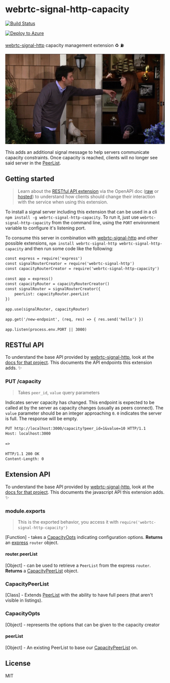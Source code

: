 # webrtc-signal-http-capacity

[![Build Status](https://travis-ci.org/bengreenier/webrtc-signal-http-capacity.svg?branch=master)](https://travis-ci.org/bengreenier/webrtc-signal-http-capacity)

[![Deploy to Azure](https://azuredeploy.net/deploybutton.png)](https://azuredeploy.net/)

[webrtc-signal-http](https://github.com/bengreenier/webrtc-signal-http) capacity management extension :recycle: :fuelpump:

![logo gif](./readme_example.gif)

This adds an additional signal message to help servers communicate capacity constraints. Once capacity is reached, clients will no longer see said server in the [PeerList](https://github.com/bengreenier/webrtc-signal-http#peerlist).

## Getting started

> Learn about the [RESTful API extension](#restful-api) via the OpenAPI doc ([raw](./swagger.yml) or [hosted](https://rebilly.github.io/ReDoc/?url=https://raw.githubusercontent.com/bengreenier/webrtc-signal-http-capacity/master/swagger.yml)) to understand how clients should change their interaction with the service when using this extension.

To install a signal server including this extension that can be used in a cli `npm install -g webrtc-signal-http-capacity`. To run it, just use `webrtc-signal-http-capacity` from the command line, using the `PORT` environment variable to configure it's listening port.

To consume this server in combination with [webrtc-signal-http](https://github.com/bengreenier/webrtc-signal-http) and other possible extensions, `npm install webrtc-signal-http webrtc-signal-http-capacity` and then run some code like the following:

```
const express = require('express')
const signalRouterCreator = require('webrtc-signal-http')
const capacityRouterCreator = require('webrtc-signal-http-capacity')

const app = express()
const capacityRouter = capacityRouterCreator()
const signalRouter = signalRouterCreator({
    peerList: capacityRouter.peerList
})

app.use(signalRouter, capacityRouter)

app.get('/new-endpoint', (req, res) => { res.send('hello') })

app.listen(process.env.PORT || 3000)
```

## RESTful API

To understand the base API provided by [webrtc-signal-http](https://github.com/bengreenier/webrtc-signal-http), look at the [docs for that project](https://github.com/bengreenier/webrtc-signal-http#restful-api). This documents the API endpoints this extension adds. :sparkles:

### PUT /capacity

> Takes `peer_id`, `value` query parameters

Indicates server capacity has changed. This endpoint is expected to be called at by the server as capacity changes (usually as peers connect). The `value` parameter should be an integer approaching `0`. `0` indicates the server is full. The response will be empty.

```
PUT http://localhost:3000/capacity?peer_id=1&value=10 HTTP/1.1
Host: localhost:3000

=>

HTTP/1.1 200 OK
Content-Length: 0
```

## Extension API

To understand the base API provided by [webrtc-signal-http](https://github.com/bengreenier/webrtc-signal-http), look at the [docs for that project](https://github.com/bengreenier/webrtc-signal-http#extension-api). This documents the javascript API this extension adds. :sparkles:

### module.exports

> This is the exported behavior, you access it with `require('webrtc-signal-http-capacity')`

[Function] - takes a [CapacityOpts](#capacityopts) indicating configuration options. __Returns__ an [express](https://expressjs.com/) `router` object.

#### router.peerList

[Object] - can be used to retrieve a `PeerList` from the express `router`. __Returns__ a [CapacityPeerList](#capacitypeerlist) object.

### CapacityPeerList

[Class] - Extends [PeerList](https://github.com/bengreenier/webrtc-signal-http/#peerlist) with the ability to have full peers (that aren't visible in listings).

### CapacityOpts

[Object] - represents the options that can be given to the capacity creator

#### peerList

[Object] - An existing PeerList to base our [CapacityPeerList](#capacitypeerlist) on.

## License

MIT